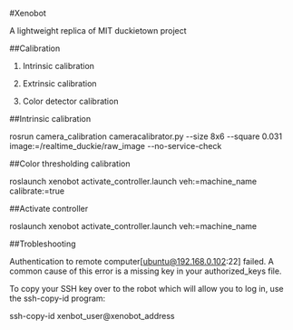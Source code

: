 #Xenobot

A lightweight replica of MIT duckietown project

##Calibration

1. Intrinsic calibration

2. Extrinsic calibration

3. Color detector calibration

##Intrinsic calibration

rosrun camera_calibration cameracalibrator.py --size 8x6 --square 0.031 image:=/realtime_duckie/raw_image --no-service-check

##Color thresholding calibration

roslaunch xenobot activate_controller.launch veh:=machine_name calibrate:=true

##Activate controller

roslaunch xenobot activate_controller.launch veh:=machine_name

##Trobleshooting

Authentication to remote computer[ubuntu@192.168.0.102:22] failed.
A common cause of this error is a missing key in your authorized_keys file.

To copy your SSH key over to the robot which will allow you to log in, use the ssh-copy-id program:

ssh-copy-id xenbot_user@xenobot_address
